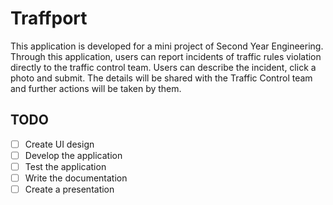 # Traffport

This application is developed for a mini project of Second Year Engineering. Through this application,
users can report incidents of traffic rules violation directly to the traffic control team.
Users can describe the incident, click a photo and submit. The details will be shared with the Traffic Control team
and further actions will be taken by them.

## TODO
 - [ ] Create UI design
 - [ ] Develop the application
 - [ ] Test the application
 - [ ] Write the documentation
 - [ ] Create a presentation
